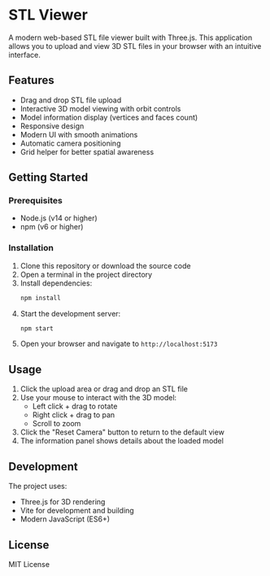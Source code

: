 # STL Viewer

A modern web-based STL file viewer built with Three.js. This application allows you to upload and view 3D STL files in your browser with an intuitive interface.

## Features

- Drag and drop STL file upload
- Interactive 3D model viewing with orbit controls
- Model information display (vertices and faces count)
- Responsive design
- Modern UI with smooth animations
- Automatic camera positioning
- Grid helper for better spatial awareness

## Getting Started

### Prerequisites

- Node.js (v14 or higher)
- npm (v6 or higher)

### Installation

1. Clone this repository or download the source code
2. Open a terminal in the project directory
3. Install dependencies:
   ```bash
   npm install
   ```
4. Start the development server:
   ```bash
   npm start
   ```
5. Open your browser and navigate to `http://localhost:5173`

## Usage

1. Click the upload area or drag and drop an STL file
2. Use your mouse to interact with the 3D model:
   - Left click + drag to rotate
   - Right click + drag to pan
   - Scroll to zoom
3. Click the "Reset Camera" button to return to the default view
4. The information panel shows details about the loaded model

## Development

The project uses:
- Three.js for 3D rendering
- Vite for development and building
- Modern JavaScript (ES6+)

## License

MIT License 